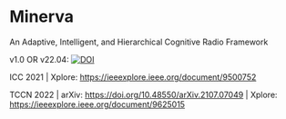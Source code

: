 # Minerva
An Adaptive, Intelligent, and Hierarchical Cognitive Radio Framework

v1.0 OR v22.04: [![DOI](https://zenodo.org/badge/224508317.svg)](https://zenodo.org/badge/latestdoi/224508317)

ICC 2021 | Xplore: https://ieeexplore.ieee.org/document/9500752

TCCN 2022 | arXiv: https://doi.org/10.48550/arXiv.2107.07049 | Xplore: https://ieeexplore.ieee.org/document/9625015
